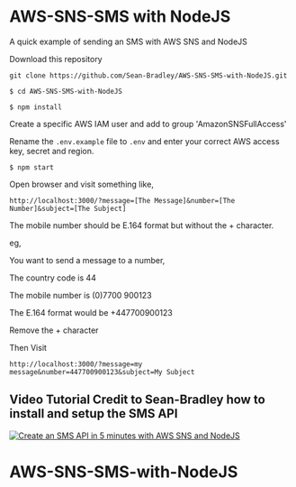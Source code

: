 # AWS-SNS-SMS with NodeJS
A quick example of sending an SMS with AWS SNS and NodeJS

Download this repository

`git clone https://github.com/Sean-Bradley/AWS-SNS-SMS-with-NodeJS.git`

`$ cd AWS-SNS-SMS-with-NodeJS`

`$ npm install`

Create a specific AWS IAM user and add to group 'AmazonSNSFullAccess'

Rename the `.env.example` file to `.env` and enter your correct AWS access key, secret and region.

`$ npm start`

Open browser and visit something like,

`http://localhost:3000/?message=[The Message]&number=[The Number]&subject=[The Subject]`

The mobile number should be E.164 format but without the + character.

eg, 

You want to send a message to a number,

The country code is 44

The mobile number is (0)7700 900123

The E.164 format would be +447700900123

Remove the + character

Then Visit 

`http://localhost:3000/?message=my message&number=447700900123&subject=My Subject`

## Video Tutorial Credit to Sean-Bradley how to install and setup the SMS API

[![Create an SMS API in 5 minutes with AWS SNS and NodeJS](https://img.youtube.com/vi/MvUdqXI-s7g/0.jpg)](https://youtu.be/MvUdqXI-s7g)


# AWS-SNS-SMS-with-NodeJS
